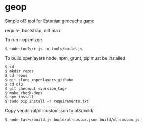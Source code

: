 # geop
Simple ol3 tool for Estonian geocache game

require, bootstrap, ol3 map

To run r optimizer:

    $ node tools/r.js -o tools/build.js

To build openlayers node, npm, grunt, pip must be installed

    $ cd
    $ mkdir repos
    $ cd repos
    $ git clone <openlayers_github>
    $ cd ol3
    $ git checkout <version_tag>
    $ make check-deps
    $ npm install
    $ sudo pip install -r requirements.txt

Copy vendor/ol/ol-custom.json to ol3/build/

    $ node tasks/build.js build/ol-custom.json build/ol-custom.js
